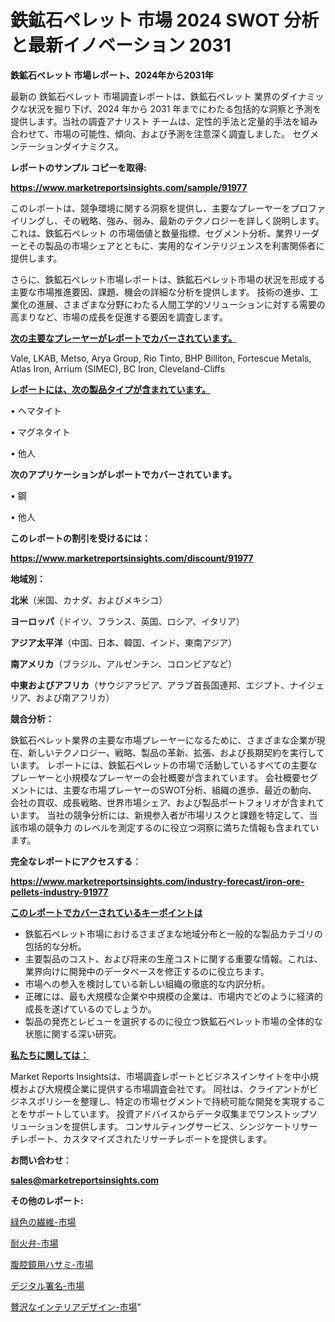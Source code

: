 # 鉄鉱石ペレット 市場 2024 SWOT 分析と最新イノベーション 2031

<strong>鉄鉱石ペレット 市場レポート、2024年から2031年</strong>

最新の 鉄鉱石ペレット 市場調査レポートは、鉄鉱石ペレット 業界のダイナミックな状況を掘り下げ、2024 年から 2031 年までにわたる包括的な洞察と予測を提供します。当社の調査アナリスト チームは、定性的手法と定量的手法を組み合わせて、市場の可能性、傾向、および予測を注意深く調査しました。 セグメンテーションダイナミクス。



<strong>レポートのサンプル コピーを取得:</strong> <a href=https://www.marketreportsinsights.com/sample/91977>

<strong><u>https://www.marketreportsinsights.com/sample/91977</u></strong></a>

このレポートは、競争環境に関する洞察を提供し、主要なプレーヤーをプロファイリングし、その戦略、強み、弱み、最新のテクノロジーを詳しく説明します。 これは、鉄鉱石ペレット の市場価値と数量指標、セグメント分析、業界リーダーとその製品の市場シェアとともに、実用的なインテリジェンスを利害関係者に提供します。

さらに、鉄鉱石ペレット市場レポートは、鉄鉱石ペレット市場の状況を形成する主要な市場推進要因、課題、機会の詳細な分析を提供します。 技術の進歩、工業化の進展、さまざまな分野にわたる人間工学的ソリューションに対する需要の高まりなど、市場の成長を促進する要因を調査します。



<strong><u>次の主要なプレーヤーがレポートでカバーされています。</u></strong>

Vale, LKAB, Metso, Arya Group, Rio Tinto, BHP Billiton, Fortescue Metals, Atlas Iron, Arrium (SIMEC), BC Iron, Cleveland-Cliffs



<strong><u><b>レポートには、次の製品タイプが含まれています。</b></u></strong>

• ヘマタイト

• マグネタイト

• 他人



<strong><b>次のアプリケーションがレポートでカバーされています。</b></strong>

• 鋼

• 他人



<strong><b>このレポートの割引を受けるには：</b></strong><a href=https://www.marketreportsinsights.com/discount/91977>

<strong><u>https://www.marketreportsinsights.com/discount/91977</u></strong></a>



<strong>地域別：</strong>



<strong>北米</strong>（米国、カナダ、およびメキシコ）



<strong>ヨーロッパ</strong>（ドイツ、フランス、英国、ロシア、イタリア）



<strong>アジア太平洋</strong>（中国、日本、韓国、インド、東南アジア）



<strong>南アメリカ</strong>（ブラジル、アルゼンチン、コロンビアなど）



<strong>中東およびアフリカ</strong>（サウジアラビア、アラブ首長国連邦、エジプト、ナイジェリア、および南アフリカ）



<strong>競合分析：</strong>

鉄鉱石ペレット業界の主要な市場プレーヤーになるために、さまざまな企業が現在、新しいテクノロジー、戦略、製品の革新、拡張、および長期契約を実行しています。 レポートには、鉄鉱石ペレットの市場で活動しているすべての主要なプレーヤーと小規模なプレーヤーの会社概要が含まれています。 会社概要セグメントには、主要な市場プレーヤーのSWOT分析、組織の進歩、最近の動向、会社の買収、成長戦略、世界市場シェア、および製品ポートフォリオが含まれています。 当社の競争分析には、新規参入者が市場リスクと課題を特定して、当該市場の競争力 のレベルを測定するのに役立つ洞察に満ちた情報も含まれています。



<strong>完全なレポートにアクセスする</strong>：

<a href=https://www.marketreportsinsights.com/industry-forecast/iron-ore-pellets-industry-91977>

<strong><u>https://www.marketreportsinsights.com/industry-forecast/iron-ore-pellets-industry-91977</u></strong></a>



<strong><u><b>このレポートでカバーされているキーポイントは</b></u></strong>
<ul>
  <li>鉄鉱石ペレット市場におけるさまざまな地域分布と一般的な製品カテゴリの包括的な分析。</li>
  <li>主要製品のコスト、および将来の生産コストに関する重要な情報。これは、業界向けに開発中のデータベースを修正するのに役立ちます。</li>
  <li>市場への参入を検討している新しい組織の徹底的な内訳分析。</li>
  <li>正確には、最も大規模な企業や中規模の企業は、市場内でどのように経済的成長を遂げているのでしょうか。</li>
  <li>製品の発売とレビューを選択するのに役立つ鉄鉱石ペレット市場の全体的な状態に関する深い研究。</li>
</ul>


<strong><u><b>私たちに関しては：</b></u></strong>

Market Reports Insightsは、市場調査レポートとビジネスインサイトを中小規模および大規模企業に提供する市場調査会社です。 同社は、クライアントがビジネスポリシーを整理し、特定の市場セグメントで持続可能な開発を実現することをサポートしています。 投資アドバイスからデータ収集までワンストップソリューションを提供します。 コンサルティングサービス、シンジケートリサーチレポート、カスタマイズされたリサーチレポートを提供します。



<strong><b>お問い合わせ</b></strong>：

<a href=mailto:sales@marketreportsinsights.com>

<strong><u>sales@marketreportsinsights.com</u></strong></a>



<strong>その他のレポート:</strong>

<a href=https://www.linkedin.com/pulse/緑色の繊維-市場-2023-収益と成長ドライバー-2030-trend-tracking-toolbox-24-analysis-0dvkf/>緑色の繊維-市場</a>

<a href=https://www.linkedin.com/pulse/耐火弁-市場-2023-推進要因と成長機会-2030-consumer-connection-collective-360-3lbif/>耐火弁-市場</a>

<a href=https://www.linkedin.com/pulse/腹腔鏡用ハサミ-市場-2023-最新の-cagr-および成長分析-2030-nwjfc/>腹腔鏡用ハサミ-市場</a>

<a href=https://www.linkedin.com/pulse/デジタル署名-市場-2023-推進要因と成長機会-2030-consumer-connection-collective-360-jkmgf/>デジタル署名-市場</a>

<a href=https://www.linkedin.com/pulse/贅沢なインテリアデザイン-市場-2023-swot-分析と成長率-2030-nnnxf/>贅沢なインテリアデザイン-市場</a>"
